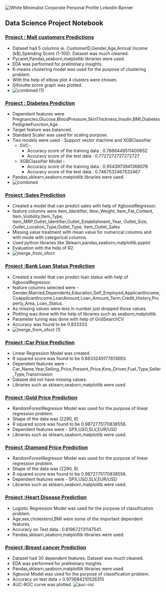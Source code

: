 ![White Minimalist Corporate Personal Profile LinkedIn Banner](https://user-images.githubusercontent.com/115975748/210289626-9a43d116-95d4-4e02-b0eb-7b23e159e062.png)

## Data Science Project Notebook

### [Project : Mall customers Predictions](https://github.com/sagarpatiler/machine_learning/blob/main/clustering_mall_customers_pyc.ipynb) 
* Dataset had 5 columns ie. CustomerID,Gender,Age,Annual Income (k$),Spending Score (1-100). Dataset was much cleaned.
* Pycaret,Pandas,seaborn,matplotlib libraries were used.
* EDA was performed for preliminary insights.
* K-means clustering model was used for the purpose of clustering problem.
* With the help of elbow plot 4 clusters were chosen.
* Silhoutte score graph was plotted.
* ![combined (1)](https://user-images.githubusercontent.com/115975748/208020818-671d2c79-43bb-4414-ad2d-fb01a07a10cc.jpg)

### [Project : Diabetes Prediction](https://github.com/sagarpatiler/machine_learning/blob/main/health_proj_1_diabetes_prediction.ipynb) 
* Dependent features were Pregnancies,Glucose,BloodPressure,SkinThickness,Insulin,BMI,DiabetesPedigreeFunction,Age .
* Target feature was balanced.
* Standard Scaler was used for scaling purpose.
* Two models were used - Support vector machine and XGBClassifier
  * SVC-
    * Accuracy score of the training data :  0.7866449511400652
    * Accuracy score of the test data :  0.7727272727272727
  * XGBClassifier Model -
    * Accuracy score of the training data :  0.9543973941368078 
    * Accuracy score of the test data :  0.7467532467532467
* Pandas,sklearn,seaborn,matplotlib libraries were used.
* ![combined](https://user-images.githubusercontent.com/115975748/207767068-383517fa-4fd9-4fed-9319-e4d696b9c48b.jpg)

### [Project :Sales Prediction](https://github.com/sagarpatiler/machine_learning/blob/main/Sales_Prediction.ipynb) 
* Created a model that can predict sales with help of XgboostRegressor.
* feature columns were Item_Identifier, Item_Weight, Item_Fat_Content, Item_Visibility,Item_Type, Item_MRP,Outlet_Identifier,Outlet_Establishment_Year, Outlet_Size, Outlet_Location_Type,Outlet_Type, Item_Outlet_Sales
* Missing value treatment with mean value for numerical columns and with mode with categorical columns.
* Used python libraries like Sklearn,pandas,seaborn,matplotlib.pyplot
* Evaluation with the help of R2.
* ![merge_from_ofoct](https://user-images.githubusercontent.com/115975748/207768079-f7716e8f-e94b-4cff-8f2d-75c6730018a6.jpg)


### [Project :Bank Loan Status Prediction](https://github.com/sagarpatiler/machine_learning/blob/main/Banks_1_loan_status_prediction.ipynb) 
* Created a model that can predict loan status with help of XgboostRegressor.
* feature columns selected  were -Gender,Married,Dependents,Education,Self_Employed,ApplicantIncome,CoapplicantIncome,LoanAmount,Loan_Amount_Term,Credit_History,Property_Area, Loan_Status.
* As missing values were less in number just dropped those values.
* Plotting was done with the help of libraries such as seaborn,matplotlib.
* Parameter tuning was done with help of GridSearchCV
* Accuracy was found to be  0.833333
* ![merge_from_ofoct (1)](https://user-images.githubusercontent.com/115975748/207770005-d91022ee-654c-4c52-86c8-be43d03d8e03.jpg)


### [Project :Car Price Prediction](https://github.com/sagarpatiler/machine_learning/blob/main/car_price_prediction_.ipynb) 
* Linear Regression Model was created.
* R squared score  was found to be  0.8833249177813693.
* Dependent features were - Car_Name,Year,Selling_Price,Present_Price,Kms_Driven,Fuel_Type,Seller_Type,Transmission 
* Dataset did not have missing values.
* Libraries such as sklearn,seaborn,matplotlib were used.

### [Project :Gold Price Prediction](https://github.com/sagarpatiler/machine_learning/blob/main/gold_price_prediction.ipynb) 
* RandomForestRegressor Model was used for the purpose of linear regression problem.
* Shape of the data was (2290, 6)
* R squared score  was found to be 0.9872775170838556.
* Dependent features were - SPX,USO,SLV,EUR/USD 
* Libraries such as sklearn,seaborn,matplotlib were used.

### [Project :Diamond Price Prediction](https://github.com/sagarpatiler/machine_learning/blob/main/diamond_price_pred_pyc.ipynb) 
* RandomForestRegressor Model was used for the purpose of linear regression problem.
* Shape of the data was (2290, 6)
* R squared score  was found to be 0.9872775170838556.
* Dependent features were - SPX,USO,SLV,EUR/USD 
* Libraries such as sklearn,seaborn,matplotlib were used.

### [Project :Heart Disease Prediction](https://github.com/sagarpatiler/machine_learning/blob/main/health_proj_2_heart_disease_prediction.ipynb) 
* Logistic Regression Model was used for the purpose of classification problem.
* Age,sex,cholesterol,BMI were some of the important dependent features.
* Accuracy on Test data :  0.819672131147541. 
* Pandas,sklearn,seaborn,matplotlib libraries were used.

### [Project :Breast cancer Prediction](https://github.com/sagarpatiler/machine_learning/blob/main/health_3_breast_cancer_prediction.ipynb) 
* Dataset had 30 dependent features. Dataset was much cleaned.
* EDA was performed for preliminary insights.
* Pandas,sklearn,seaborn,matplotlib libraries were used.
* Xgboost Model was used for the purpose of classification problem.
* Accuracy on test data =  0.973684210526315
* AUC-ROC curve was plotted.
![auc-roc](https://user-images.githubusercontent.com/115975748/207398872-d8e3e525-2c85-4a16-88a8-db30167c8484.jpeg)























